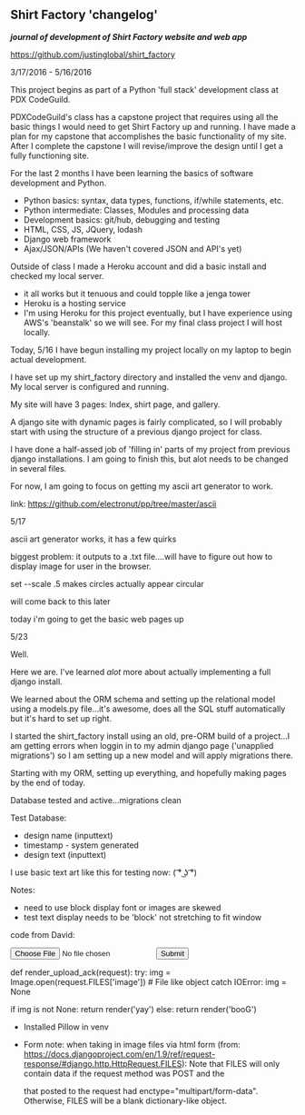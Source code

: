 ## Shirt Factory 'changelog'

***_journal of development of Shirt Factory website and web app_***

https://github.com/justinglobal/shirt_factory

3/17/2016 - 5/16/2016

This project begins as part of a Python 'full stack' development class at PDX CodeGuild.

PDXCodeGuild's class has a capstone project that requires using all the basic things I would need to get Shirt Factory up and running. I have made a plan for my capstone that accomplishes the basic functionality of my site. After I complete the capstone I will revise/improve the design until I get a fully functioning site.

For the last 2 months I have been learning the basics of software development and Python.
  - Python basics: syntax, data types, functions, if/while statements, etc.
  - Python intermediate: Classes, Modules and processing data
  - Development basics: git/hub, debugging and testing
  - HTML, CSS, JS, JQuery, lodash
  - Django web framework
  - Ajax/JSON/APIs (We haven't covered JSON and API's yet)

Outside of class I made a Heroku account and did a basic install and checked my local server.
  - it all works but it tenuous and could topple like a jenga tower
  - Heroku is a hosting service
  - I'm using Heroku for this project eventually, but I have experience using AWS's 'beanstalk' so we will see. For my final class project I will host locally.

Today, 5/16 I have begun installing my project locally on my laptop to begin actual development.

I have set up my shirt_factory directory and installed the venv and django. My local server is configured and running.

My site will have 3 pages: Index, shirt page, and gallery.

A django site with dynamic pages is fairly complicated, so I will probably start with using the structure of a previous django project for class.

I have done a half-assed job of 'filling in' parts of my project from previous django installations. I am going to finish this, but alot needs to be changed in several files.

For now, I am going to focus on getting my ascii art generator to work.

link: https://github.com/electronut/pp/tree/master/ascii

5/17

ascii art generator works, it has a few quirks

biggest problem: it outputs to a .txt file....will have to figure out how to display image for user in the browser.

set --scale .5 makes circles actually appear circular

will come back to this later

today i'm going to get the basic web pages up

5/23

Well.

Here we are. I've learned *alot* more about actually implementing a full django install.

We learned about the ORM schema and setting up the relational model using a models.py file...it's awesome, does all the SQL stuff automatically but it's hard to set up right.

I started the shirt_factory install using an old, pre-ORM build of a project...I am getting errors when loggin in to my admin django page ('unapplied migrations') so I am setting up a new model and will apply migrations there.

Starting with my ORM, setting up everything, and hopefully making pages by the end of today.

Database tested and active...migrations clean

Test Database:
  - design name (inputtext)
  - timestamp - system generated
  - design text (inputtext)

I use basic text art like this for testing now: ( ͡° ͜ʖ ͡°)

Notes:

- need to use block display font or images are skewed
- test text display needs to be 'block' not stretching to fit window

code from David:

<form action="{% url 'upload_ack' %}" method="post">
  <input type="file" name="image">
  <input type="submit">
</form>


def render_upload_ack(request):
  try:
    img = Image.open(request.FILES['image'])  # File like object
  catch IOError:
    img = None

  if img is not None:
    return render('yay')
  else:
    return render('booG')

- Installed Pillow in venv

- Form note: when taking in image files via html form (from: https://docs.djangoproject.com/en/1.9/ref/request-response/#django.http.HttpRequest.FILES):
Note that FILES will only contain data if the request method was POST and the <form> that posted to the request had enctype="multipart/form-data". Otherwise, FILES will be a blank dictionary-like object.
